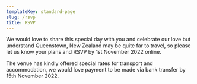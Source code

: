 ```yaml
---
templateKey: standard-page
slug: /rsvp
title: RSVP
---
```

We would love to share this special day with you and celebrate our love but understand Queenstown, New Zealand may be quite far to travel, so please let us know your plans and RSVP by 1st November 2022 online. 

The venue has kindly offered special rates for transport and accommodation, we would love payment to be made via bank transfer by 15th November 2022.